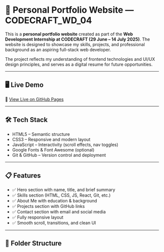 # 💼 Personal Portfolio Website — CODECRAFT_WD_04

This is a **personal portfolio website** created as part of the **Web Development Internship at CODECRAFT (29 June – 14 July 2025)**. The website is designed to showcase my skills, projects, and professional background as an aspiring full-stack web developer.

The project reflects my understanding of frontend technologies and UI/UX design principles, and serves as a digital resume for future opportunities.

---

## 🖥️ Live Demo

🔗 [View Live on GitHub Pages]([https://resume-aryanjhanwar.netlify.app/])

---

## 🛠️ Tech Stack

- HTML5 – Semantic structure  
- CSS3 – Responsive and modern layout  
- JavaScript – Interactivity (scroll effects, nav toggles)  
- Google Fonts & Font Awesome (optional)  
- Git & GitHub – Version control and deployment  

---

## 📋 Features

- ✅ Hero section with name, title, and brief summary  
- ✅ Skills section (HTML, CSS, JS, React, Git, etc.)  
- ✅ About Me with education & background  
- ✅ Projects section with GitHub links  
- ✅ Contact section with email and social media  
- ✅ Fully responsive layout  
- ✅ Smooth scroll, transitions, and clean UI  

---

## 📁 Folder Structure

